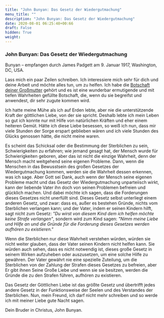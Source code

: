 ```yaml
---
title: "John Bunyan: Das Gesetz der Wiedergutmachung"
menu_title: ""
description: "John Bunyan: Das Gesetz der Wiedergutmachung"
date: 2020-08-01 06:25:48+00:66
draft: False
hidden: True
weight:
---
```

### John Bunyan: Das Gesetz der Wiedergutmachung

Bunyan – empfangen durch James Padgett am 9. Januar 1917, Washington, DC, USA.

Lass mich ein paar Zeilen schreiben. Ich interessiere mich sehr für dich und deine Arbeit und möchte alles tun, um zu helfen. Ich habe die [Botschaft deiner Großmutter](/padgett-botschaften/padgett-botschaften-in-reihenfolge-des-datums/padgett-botschaften-1917/ann-rollins-die-philosophie-des-wirkens-der-liebe-in-ihrer-effektiven-beseitigung-von-sorgen-jep-ann-rollins-9-januar-1917/) gehört und es ist eine wunderbar ermutigende und mit tiefen Wahrheiten gefüllte Botschaft, die, wenn du sie begreifst und anwendest, dir sehr zugute kommen wird.

Ich hatte meine Mühe als ich auf Erden lebte, aber nie die unterstützende Kraft der göttlichen Liebe, von der sie spricht. Deshalb lebte ich mein Leben so gut ich konnte nur mit Hilfe von natürlichen Kräften und eher einem heiteren Gemüt. Hätte ich diese Liebe besessen, so weiß ich nun, dass mir viele Stunden der Sorge erspart geblieben wären und ich viele Stunden des Glücks genossen hätte, die nicht meine waren.

Es scheint das Schicksal oder die Bestimmung der Sterblichen zu sein, Schwierigkeiten zu erfahren; wie jemand gesagt hat, der Mensch wurde für Schwierigkeiten geboren, aber das ist nicht die einzige Wahrheit, denn der Mensch macht weitgehend seine eigenen Probleme. Dann, wenn die Menschen in das Bewusstsein des großen Gesetzes der Wiedergutmachung kommen, werden sie die Wahrheit dessen erkennen, was ich sage. Aber Gott sei Dank, auch wenn der Mensch seine eigenen Probleme macht und das Gesetz der Wiedergutmachung unparteiisch wirkt, kann der liebende Vater ihn doch von seinen Problemen befreien und glücklich machen. Und dabei möchte ich sagen, dass die Forderungen dieses Gesetzes nicht unerfüllt sind. Dieses Gesetz selbst unterliegt einem anderen Gesetz, und zwar: dass es, außer es bestehen Gründe, nichts vom Sterblichen verlangen kann; und der Vater, indem er seinen Kindern hilft, sagt nicht zum Gesetz: *"Du wirst von diesem Kind dem ich helfen möchte keine Strafe verlangen"*, sondern wird zum Kind sagen: *"Nimm meine Liebe und Hilfe an und die Gründe für die Forderung dieses Gesetzes werden aufhören zu existieren."*

Wenn die Sterblichen nur diese Wahrheit verstehen würden, würden sie nicht weiter glauben, dass der Vater seinen Kindern nicht helfen kann. Sie würden auch sehen, dass es nicht notwendig ist, dieses große Gesetz in seinem Wirken aufzuheben oder auszusetzen, um eine solche Hilfe zu gewähren. Der Vater gewährt nie eine spezielle Zuteilung, um die Sterblichen von der Zahlung der Strafen dieses Gesetzes zu befreien, aber Er gibt ihnen Seine Große Liebe und wenn sie sie besitzen, werden die Gründe die zu den Strafen führen, aufhören zu existieren.

Das Gesetz der Göttlichen Liebe ist das größte Gesetz und übertrifft jedes andere Gesetz in der Funktionsweise der Seelen und des Verstandes der Sterblichen. Nun, mein Freund, ich darf nicht mehr schreiben und so werde ich mit meiner Liebe gute Nacht sagen.

Dein Bruder in Christus, John Bunyan.  
